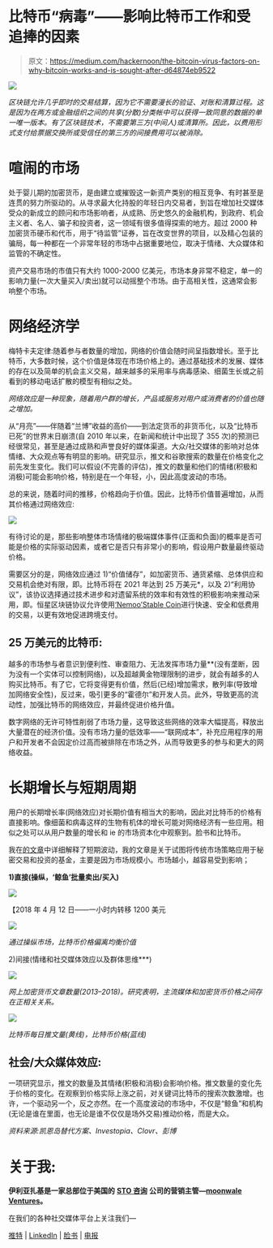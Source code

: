 # 比特币“病毒”——影响比特币工作和受追捧的因素

> 原文：<https://medium.com/hackernoon/the-bitcoin-virus-factors-on-why-bitcoin-works-and-is-sought-after-d64874eb9522>

![](img/61463b5ca3b090169413896d851e71a7.png)

*区块链允许几乎即时的交易结算，因为它不需要漫长的验证、对账和清算过程。这是因为在两方或金融组织之间的共享(分散)分类帐中可以获得一致同意的数据的单一唯一版本。有了区块链技术，不需要第三方(中间人)或清算所。因此，以费用形式支付给票据交换所或受信任的第三方的间接费用可以被消除。*

# 喧闹的市场

处于婴儿期的加密货币，是由建立或摧毁这一新资产类别的相互竞争、有时甚至是连贯的努力所驱动的。从寻求最大化持股的年轻日内交易者，到旨在增加社交媒体受众的新成立的顾问和市场影响者，从成熟、历史悠久的金融机构，到政府、机会主义者、名人、骗子和投资者，这一领域有很多值得探索的地方。超过 2000 种加密货币硬币和代币，用于“待监管”证券，旨在改变世界的项目，以及精心包装的骗局，每一种都在一个非常年轻的市场中占据重要地位，取决于情绪、大众媒体和监管的不确定性。

资产交易市场的市值只有大约 1000-2000 亿美元，市场本身非常不稳定，单一的影响力量(一次大量买入/卖出)就可以动摇整个市场。由于高相关性，这通常会影响整个市场。

# 网络经济学

梅特卡夫定律:随着参与者数量的增加，网络的价值会随时间呈指数增长。至于比特币，大多数时候，这个价值是体现在市场价格上的。通过基础技术的发展、媒体的存在以及简单的机会主义交易，越来越多的采用率与病毒感染、细菌生长或之前看到的移动电话扩散的模型有相似之处。

*网络效应是一种现象，随着用户群的增长，产品或服务对用户或消费者的价值也随之增加。*

从“月亮”——伴随着“兰博”收益的高价——到法定货币的非货币化，以及“比特币已死”的世界末日崩溃(自 2010 年以来，在新闻和统计中出现了 355 次)的预测已经很常见，甚至是通过成熟和声誉良好的媒体渠道。大众/社交媒体的影响对总体情绪、大众观点等有明显的影响。研究显示，推文和谷歌搜索的数量在价格变化之前先发生变化。我们可以假设(不完善的评估)，推文的数量和他们的情绪(积极和消极)可能会影响价格，特别是在一个年轻，小，因此高度波动的市场。

总的来说，随着时间的推移，价格趋向于价值。因此，比特币价值普遍增加，从而其价格通过网络效应:

![](img/1f700ad595511e36816b2872f13bfb6e.png)

有待讨论的是，那些影响整体市场情绪的极端媒体事件(正面和负面)的概率是否可能是价格的实际驱动因素，或者它是否只有非常小的影响，假设用户数量最终驱动价格。

需要区分的是，网络效应通过 1)“价值储存”，如加密货币、通货紧缩、总体供应和交易机会绝对有限，即。比特币将在 2021 年达到 25 万美元*，以及 2)“利用协议”，该协议选择通过技术进步和对遗留系统的效率和有效性的积极影响来推动采用，即。恒星区块链协议允许使用[‘Nemoo’Stable Coin](http://moneyfi.io/)进行快速、安全和低费用的交易，以更有效地促进跨境支付。

## **25 万美元的比特币**:

越多的市场参与者意识到便利性、审查阻力、无法发挥市场力量**(没有垄断，因为没有一个实体可以控制网络)，以及超越黄金物理限制的进步，就会有越多的人购买比特币。有了它，它将变得更有价值，然后(已经)增加需求，散列率(导致增加网络安全性)，反过来，吸引更多的“霍德尔”和开发人员。此外，导致更高的流动性，加强比特币的网络效应，并最终促进价格升值。

数字网络的无许可特性削弱了市场力量，这导致这些网络的效率大幅提高，释放出大量潜在的经济价值。没有市场力量的低效率——“联网成本”，补充应用程序的用户和开发者不会因定价过高而被排除在市场之外，从而导致更多的参与和更大的网络收益。

# 长期增长与短期周期

用户的长期增长率(网络效应)对长期价值有相当大的影响，因此对比特币的价格有直接影响。像细菌和病毒这样的生物有机体的增长可能对网络经济有一些应用。相似之处可以从用户数量的增长和 ie 的市场资本化中观察到。脸书和比特币。

我在[的文章](https://hackernoon.com/2018-the-downfall-of-crypto-funds-9d7a2642dc96)中详细解释了短期波动，我的文章是关于试图将传统市场策略应用于秘密交易和投资的基金，主要是因为市场规模小。市场越小，越容易受到影响；

**1)直接(操纵，‘鲸鱼’批量卖出/买入)**

![](img/fadfca9d85d24ad2769bbc1829c77dfd.png)

【2018 年 4 月 12 日——一小时内转移 1200 美元

![](img/e60594f2b5bf35f1a0ca7e91ae564571.png)

*通过操纵市场，比特币价格偏离均衡价值*

2)间接(情绪和社交媒体效应以及群体思维***)

![](img/0c8ec8a38037a0ae69a8bd3ebb7033e5.png)

*网上加密货币文章数量(2013–2018)。研究表明，主流媒体和加密货币价格之间存在正相关关系。*

![](img/cff39ce223bb07a6976dea77f247e582.png)

*比特币每日推文量(黄线)，比特币价格(蓝线)*

## 社会/大众媒体效应:

一项研究显示，推文的数量及其情绪(积极和消极)会影响价格。推文数量的变化先于价格的变化。在观察到价格实际上涨之前，对关键词比特币的搜索次数激增。也许，一个驱动另一个，反之亦然。在一个高度波动的市场中，不仅是“鲸鱼”和机构(无论是谁在里面，也无论是谁不仅仅是场外交易)推动价格，而是大众。

*资料来源:凯恩岛替代方案、Investopia、Clovr、彭博*

# 关于我:

**伊利亚扎基是一家总部位于美国的** [**STO 咨询**](https://moonwhale.io/sto-ico/) **公司的营销主管—**[**moonwale Ventures**](https://moonwhale.io/)**。**

在我们的各种社交媒体平台上关注我们—

[推特](https://twitter.com/MoonwhaleBV) | [LinkedIn](https://www.linkedin.com/company/moonwhalebv) | [脸书](https://www.facebook.com/MoonwhaleBV/) | [电报](https://t.me/moonwhaler)